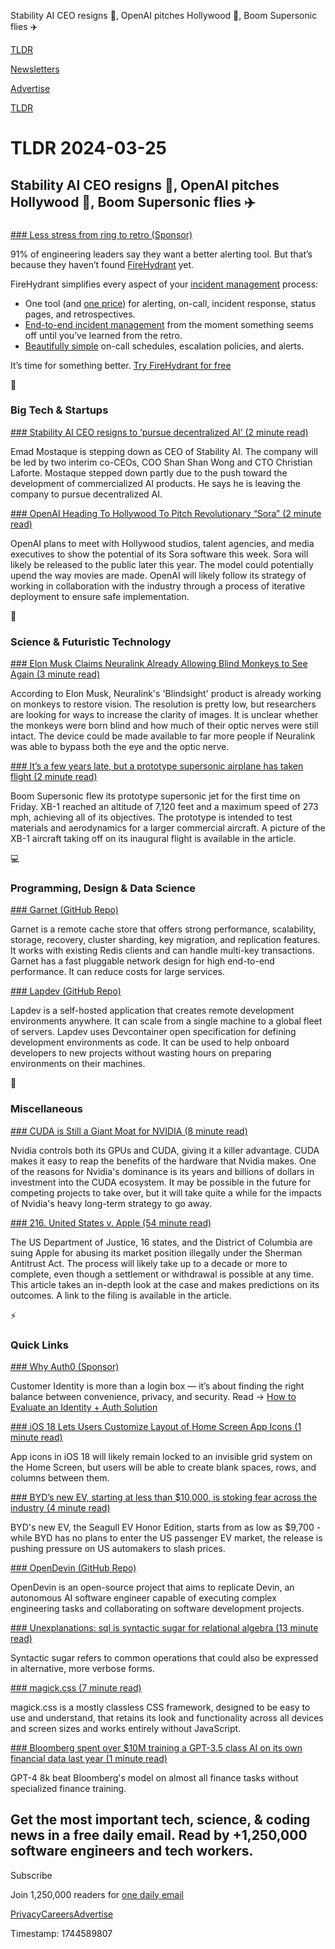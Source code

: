 Stability AI CEO resigns 🧠, OpenAI pitches Hollywood 🎥, Boom Supersonic flies ✈️

[TLDR](/)

[Newsletters](/newsletters)

[Advertise](https://advertise.tldr.tech/)

[TLDR](/)

# TLDR 2024-03-25

## Stability AI CEO resigns 🧠, OpenAI pitches Hollywood 🎥, Boom Supersonic flies ✈️

### 

[### Less stress from ring to retro (Sponsor)](https://firehydrant.com/?utm_source=TLDR&amp;utm_medium=newsletter&amp;utm_campaign=q1-media)

91% of engineering leaders say they want a better alerting tool. But that’s because they haven’t found [FireHydrant](https://firehydrant.com/?utm_source=TLDR&utm_medium=newsletter&utm_campaign=q1-media) yet.

FireHydrant simplifies every aspect of your [incident management](https://firehydrant.com/?utm_source=TLDR&utm_medium=newsletter&utm_campaign=q1-media) process:

* One tool (and [one price](https://firehydrant.com/?utm_source=TLDR&utm_medium=newsletter&utm_campaign=q1-media)) for alerting, on-call, incident response, status pages, and retrospectives.
* [End-to-end incident management](https://firehydrant.com/?utm_source=TLDR&utm_medium=newsletter&utm_campaign=q1-media) from the moment something seems off until you’ve learned from the retro.
* [Beautifully simple](https://firehydrant.com/?utm_source=TLDR&utm_medium=newsletter&utm_campaign=q1-media) on-call schedules, escalation policies, and alerts.

It’s time for something better. [Try FireHydrant for free](https://firehydrant.com/?utm_source=TLDR&utm_medium=newsletter&utm_campaign=q1-media)

📱

### Big Tech & Startups

[### Stability AI CEO resigns to ‘pursue decentralized AI’ (2 minute read)](https://www.theverge.com/2024/3/23/24109511/stability-ai-ceo-emad-mostaque-resignation-decentralized-ai?utm_source=tldrnewsletter)

Emad Mostaque is stepping down as CEO of Stability AI. The company will be led by two interim co-CEOs, COO Shan Shan Wong and CTO Christian Laforte. Mostaque stepped down partly due to the push toward the development of commercialized AI products. He says he is leaving the company to pursue decentralized AI.

[### OpenAI Heading To Hollywood To Pitch Revolutionary “Sora” (2 minute read)](https://deadline.com/2024/03/openai-heading-hollywood-pitch-revolutionary-sora-1235866748/?utm_source=tldrnewsletter)

OpenAI plans to meet with Hollywood studios, talent agencies, and media executives to show the potential of its Sora software this week. Sora will likely be released to the public later this year. The model could potentially upend the way movies are made. OpenAI will likely follow its strategy of working in collaboration with the industry through a process of iterative deployment to ensure safe implementation.

🚀

### Science & Futuristic Technology

[### Elon Musk Claims Neuralink Already Allowing Blind Monkeys to See Again (3 minute read)](https://futurism.com/neoscope/elon-musk-neuralink-blind-monkeys-see-again?utm_source=tldrnewsletter)

According to Elon Musk, Neuralink's 'Blindsight' product is already working on monkeys to restore vision. The resolution is pretty low, but researchers are looking for ways to increase the clarity of images. It is unclear whether the monkeys were born blind and how much of their optic nerves were still intact. The device could be made available to far more people if Neuralink was able to bypass both the eye and the optic nerve.

[### It’s a few years late, but a prototype supersonic airplane has taken flight (2 minute read)](https://arstechnica.com/space/2024/03/its-a-few-years-late-but-a-prototype-supersonic-airplane-has-taken-flight/?utm_source=tldrnewsletter)

Boom Supersonic flew its prototype supersonic jet for the first time on Friday. XB-1 reached an altitude of 7,120 feet and a maximum speed of 273 mph, achieving all of its objectives. The prototype is intended to test materials and aerodynamics for a larger commercial aircraft. A picture of the XB-1 aircraft taking off on its inaugural flight is available in the article.

💻

### Programming, Design & Data Science

[### Garnet (GitHub Repo)](https://github.com/microsoft/garnet?utm_source=tldrnewsletter)

Garnet is a remote cache store that offers strong performance, scalability, storage, recovery, cluster sharding, key migration, and replication features. It works with existing Redis clients and can handle multi-key transactions. Garnet has a fast pluggable network design for high end-to-end performance. It can reduce costs for large services.

[### Lapdev (GitHub Repo)](https://github.com/lapce/lapdev?utm_source=tldrnewsletter)

Lapdev is a self-hosted application that creates remote development environments anywhere. It can scale from a single machine to a global fleet of servers. Lapdev uses Devcontainer open specification for defining development environments as code. It can be used to help onboard developers to new projects without wasting hours on preparing environments on their machines.

🎁

### Miscellaneous

[### CUDA is Still a Giant Moat for NVIDIA (8 minute read)](https://weightythoughts.com/p/cuda-is-still-a-giant-moat-for-nvidia?utm_source=tldrnewsletter)

Nvidia controls both its GPUs and CUDA, giving it a killer advantage. CUDA makes it easy to reap the benefits of the hardware that Nvidia makes. One of the reasons for Nvidia's dominance is its years and billions of dollars in investment into the CUDA ecosystem. It may be possible in the future for competing projects to take over, but it will take quite a while for the impacts of Nvidia's heavy long-term strategy to go away.

[### 216. United States v. Apple (54 minute read)](https://hardcoresoftware.learningbyshipping.com/p/216-united-states-v-apple-complaint?utm_source=tldrnewsletter)

The US Department of Justice, 16 states, and the District of Columbia are suing Apple for abusing its market position illegally under the Sherman Antitrust Act. The process will likely take up to a decade or more to complete, even though a settlement or withdrawal is possible at any time. This article takes an in-depth look at the case and makes predictions on its outcomes. A link to the filing is available in the article.

⚡

### Quick Links

[### Why Auth0 (Sponsor)](https://auth0.com/blog/why-auth0-by-okta/?utm_source=tldr&amp;utm_campaign=global_mult_mult_all_ciam-all_dg-plg_auth0_display_tldr_newsletter_3p_PLG-TLDR-WhyAuth0_utm2&amp;utm_medium=cpc&amp;utm_id=aNK4z000000UDAxGAO)

Customer Identity is more than a login box — it’s about finding the right balance between convenience, privacy, and security. Read → [How to Evaluate an Identity + Auth Solution](https://auth0.com/blog/why-auth0-by-okta/?utm_source=tldr&utm_campaign=global_mult_mult_all_ciam-all_dg-plg_auth0_display_tldr_newsletter_3p_PLG-TLDR-WhyAuth0_utm2&utm_medium=cpc&utm_id=aNK4z000000UDAxGAO)

[### iOS 18 Lets Users Customize Layout of Home Screen App Icons (1 minute read)](https://www.macrumors.com/2024/03/24/ios-18-home-screen-app-icon-customization/?utm_source=tldrnewsletter)

App icons in iOS 18 will likely remain locked to an invisible grid system on the Home Screen, but users will be able to create blank spaces, rows, and columns between them.

[### BYD’s new EV, starting at less than $10,000, is stoking fear across the industry (4 minute read)](https://electrek.co/2024/03/22/byds-new-ev-starting-under-10000-stoking-fear-rivals/?utm_source=tldrnewsletter)

BYD's new EV, the Seagull EV Honor Edition, starts from as low as $9,700 - while BYD has no plans to enter the US passenger EV market, the release is pushing pressure on US automakers to slash prices.

[### OpenDevin (GitHub Repo)](https://github.com/OpenDevin/OpenDevin?utm_source=tldrnewsletter)

OpenDevin is an open-source project that aims to replicate Devin, an autonomous AI software engineer capable of executing complex engineering tasks and collaborating on software development projects.

[### Unexplanations: sql is syntactic sugar for relational algebra (13 minute read)](https://www.scattered-thoughts.net/writing/unexplanations-sql-is-syntactic-sugar-for-relational-algebra/?utm_source=tldrnewsletter)

Syntactic sugar refers to common operations that could also be expressed in alternative, more verbose forms.

[### magick.css (7 minute read)](https://css.winterveil.net/?utm_source=tldrnewsletter)

magick.css is a mostly classless CSS framework, designed to be easy to use and understand, that retains its look and functionality across all devices and screen sizes and works entirely without JavaScript.

[### Bloomberg spent over $10M training a GPT-3.5 class AI on its own financial data last year (1 minute read)](https://www.threads.net/@ethan_mollick/post/C46AfItO8RS?utm_source=tldrnewsletter)

GPT-4 8k beat Bloomberg's model on almost all finance tasks without specialized finance training.

## Get the most important tech, science, & coding news in a free daily email. Read by +1,250,000 software engineers and tech workers.

Subscribe

Join 1,250,000 readers for [one daily email](/api/latest/tech)

[Privacy](/privacy)[Careers](https://jobs.ashbyhq.com/tldr.tech)[Advertise](/tech/advertise)

Timestamp: 1744589807
